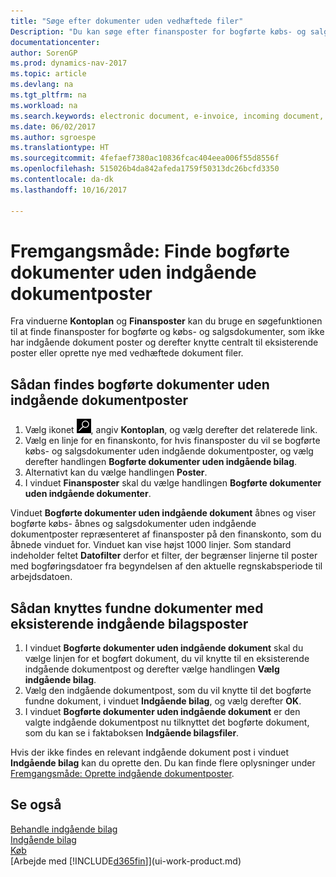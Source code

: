 ```yaml
---
title: "Søge efter dokumenter uden vedhæftede filer"
Description: "Du kan søge efter finansposter for bogførte købs- og salgsdokumenter, der ikke har indgående elektroniske dokumenter, f.eks. importerede fakturaer."
documentationcenter: 
author: SorenGP
ms.prod: dynamics-nav-2017
ms.topic: article
ms.devlang: na
ms.tgt_pltfrm: na
ms.workload: na
ms.search.keywords: electronic document, e-invoice, incoming document, OCR, ecommerce, document exchange, import invoice
ms.date: 06/02/2017
ms.author: sgroespe
ms.translationtype: HT
ms.sourcegitcommit: 4fefaef7380ac10836fcac404eea006f55d8556f
ms.openlocfilehash: 515026b4da842afeda1759f50313dc26bcfd3350
ms.contentlocale: da-dk
ms.lasthandoff: 10/16/2017

---
```

# <a name="how-to-find-posted-documents-without-incoming-document-records"></a>Fremgangsmåde: Finde bogførte dokumenter uden indgående dokumentposter
Fra vinduerne **Kontoplan** og **Finansposter** kan du bruge en søgefunktionen til at finde finansposter for bogførte og købs- og salgsdokumenter, som ikke har indgående dokument poster og derefter knytte centralt til eksisterende poster eller oprette nye med vedhæftede dokument filer.

## <a name="to-find-posted-documents-without-incoming-document-records"></a>Sådan findes bogførte dokumenter uden indgående dokumentposter
1. Vælg ikonet ![Søg efter side eller rapport](media/ui-search/search_small.png "Ikonet Søg efter side eller rapport"), angiv **Kontoplan**, og vælg derefter det relaterede link.
2. Vælg en linje for en finanskonto, for hvis finansposter du vil se bogførte købs- og salgsdokumenter uden indgående dokumentposter, og vælg derefter handlingen **Bogførte dokumenter uden indgående bilag**.
3. Alternativt kan du vælge handlingen **Poster**.
4. I vinduet **Finansposter** skal du vælge handlingen **Bogførte dokumenter uden indgående dokumenter**.

Vinduet **Bogførte dokumenter uden indgående dokument** åbnes og viser bogførte købs- åbnes og salgsdokumenter uden indgående dokumentposter repræsenteret af finansposter på den finanskonto, som du åbnede vinduet for. Vinduet kan vise højst 1000 linjer. Som standard indeholder feltet **Datofilter** derfor et filter, der begrænser linjerne til poster med bogføringsdatoer fra begyndelsen af den aktuelle regnskabsperiode til arbejdsdatoen.

## <a name="to-connect-found-documents-to-existing-incoming-document-records"></a>Sådan knyttes fundne dokumenter med eksisterende indgående bilagsposter
1. I vinduet **Bogførte dokumenter uden indgående dokument** skal du vælge linjen for et bogført dokument, du vil knytte til en eksisterende indgående dokumentpost og derefter vælge handlingen **Vælg indgående bilag**.
2. Vælg den indgående dokumentpost, som du vil knytte til det bogførte fundne dokument, i vinduet **Indgående bilag**, og vælg derefter **OK**.
3. I vinduet **Bogførte dokumenter uden indgående dokument** er den valgte indgående dokumentpost nu tilknyttet det bogførte dokument, som du kan se i faktaboksen **Indgående bilagsfiler**.

Hvis der ikke findes en relevant indgående dokument post i vinduet **Indgående bilag** kan du oprette den. Du kan finde flere oplysninger under [Fremgangsmåde: Oprette indgående dokumentposter](across-how-create-income-document-records.md).

## <a name="see-also"></a>Se også
[Behandle indgående bilag](across-process-income-documents.md)  
[Indgående bilag](across-income-documents.md)  
[Køb](purchasing-manage-purchasing.md)  
[Arbejde med [!INCLUDE[d365fin](includes/d365fin_md.md)]](ui-work-product.md)

